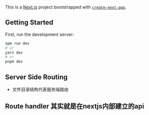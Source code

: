 This is a [Next.js](https://nextjs.org/) project bootstrapped with [`create-next-app`](https://github.com/vercel/next.js/tree/canary/packages/create-next-app).

## Getting Started

First, run the development server:

```bash
npm run dev
# or
yarn dev
# or
pnpm dev
```

## Server Side Routing
- 文件目录结构代表服务端路由
 
## Route handler 其实就是在nextjs内部建立的api
